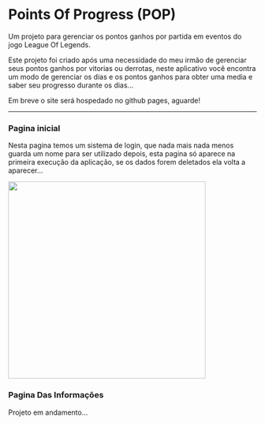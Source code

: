 # Points Of Progress (POP)
 Um projeto para gerenciar os pontos ganhos por partida em eventos do jogo League Of Legends.


Este projeto foi criado após uma necessidade do meu irmão de gerenciar seus pontos ganhos por vitorias ou derrotas, neste aplicativo você encontra um modo de gerenciar os dias e os pontos ganhos para obter uma media e saber seu progresso durante os dias...


Em breve o site será hospedado no github pages, aguarde!

---

### Pagina inicial

Nesta pagina temos um sistema de login, que nada mais nada menos guarda um nome para ser utilizado depois, esta pagina só aparece na primeira execução da aplicação, se os dados forem deletados ela volta a aparecer...

<img src="https://user-images.githubusercontent.com/68889180/96525902-8ef57000-1252-11eb-8aa8-2d5b9eb8c155.png" width=400>

### Pagina Das Informações

Projeto em andamento...
